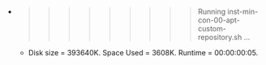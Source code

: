 * >>>>>>>>> Running inst-min-con-00-apt-custom-repository.sh ...
  * Disk size = 393640K. Space Used = 3608K. Runtime = 00:00:00:05.

